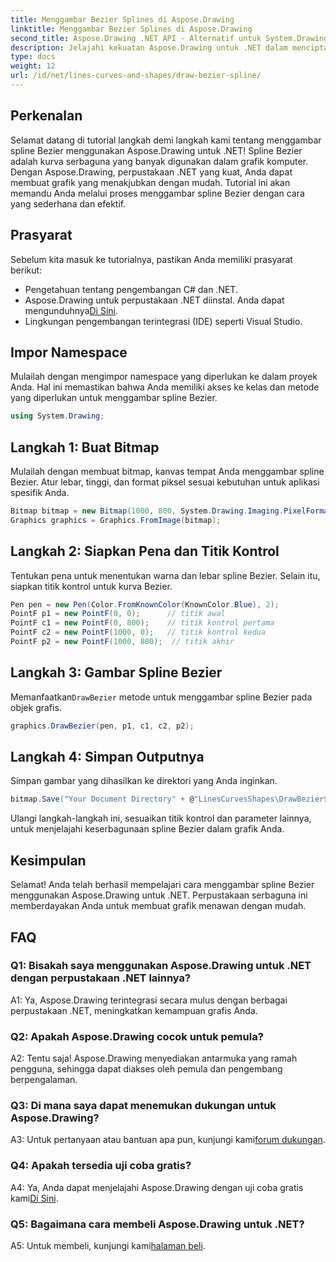 ```yaml
---
title: Menggambar Bezier Splines di Aspose.Drawing
linktitle: Menggambar Bezier Splines di Aspose.Drawing
second_title: Aspose.Drawing .NET API - Alternatif untuk System.Drawing.Common
description: Jelajahi kekuatan Aspose.Drawing untuk .NET dalam menciptakan spline Bezier yang menakjubkan. Ikuti panduan langkah demi langkah kami untuk pengembangan grafis yang lancar.
type: docs
weight: 12
url: /id/net/lines-curves-and-shapes/draw-bezier-spline/
---
```

## Perkenalan

Selamat datang di tutorial langkah demi langkah kami tentang menggambar spline Bezier menggunakan Aspose.Drawing untuk .NET! Spline Bezier adalah kurva serbaguna yang banyak digunakan dalam grafik komputer. Dengan Aspose.Drawing, perpustakaan .NET yang kuat, Anda dapat membuat grafik yang menakjubkan dengan mudah. Tutorial ini akan memandu Anda melalui proses menggambar spline Bezier dengan cara yang sederhana dan efektif.

## Prasyarat

Sebelum kita masuk ke tutorialnya, pastikan Anda memiliki prasyarat berikut:

- Pengetahuan tentang pengembangan C# dan .NET.
-  Aspose.Drawing untuk perpustakaan .NET diinstal. Anda dapat mengunduhnya[Di Sini](https://releases.aspose.com/drawing/net/).
- Lingkungan pengembangan terintegrasi (IDE) seperti Visual Studio.

## Impor Namespace

Mulailah dengan mengimpor namespace yang diperlukan ke dalam proyek Anda. Hal ini memastikan bahwa Anda memiliki akses ke kelas dan metode yang diperlukan untuk menggambar spline Bezier.

```csharp
using System.Drawing;
```

## Langkah 1: Buat Bitmap

Mulailah dengan membuat bitmap, kanvas tempat Anda menggambar spline Bezier. Atur lebar, tinggi, dan format piksel sesuai kebutuhan untuk aplikasi spesifik Anda.

```csharp
Bitmap bitmap = new Bitmap(1000, 800, System.Drawing.Imaging.PixelFormat.Format32bppPArgb);
Graphics graphics = Graphics.FromImage(bitmap);
```

## Langkah 2: Siapkan Pena dan Titik Kontrol

Tentukan pena untuk menentukan warna dan lebar spline Bezier. Selain itu, siapkan titik kontrol untuk kurva Bezier.

```csharp
Pen pen = new Pen(Color.FromKnownColor(KnownColor.Blue), 2);
PointF p1 = new PointF(0, 0);      // titik awal
PointF c1 = new PointF(0, 800);    // titik kontrol pertama
PointF c2 = new PointF(1000, 0);   // titik kontrol kedua
PointF p2 = new PointF(1000, 800);  // titik akhir
```

## Langkah 3: Gambar Spline Bezier

 Memanfaatkan`DrawBezier` metode untuk menggambar spline Bezier pada objek grafis.

```csharp
graphics.DrawBezier(pen, p1, c1, c2, p2);
```

## Langkah 4: Simpan Outputnya

Simpan gambar yang dihasilkan ke direktori yang Anda inginkan.

```csharp
bitmap.Save("Your Document Directory" + @"LinesCurvesShapes\DrawBezierSpline_out.png");
```

Ulangi langkah-langkah ini, sesuaikan titik kontrol dan parameter lainnya, untuk menjelajahi keserbagunaan spline Bezier dalam grafik Anda.

## Kesimpulan

Selamat! Anda telah berhasil mempelajari cara menggambar spline Bezier menggunakan Aspose.Drawing untuk .NET. Perpustakaan serbaguna ini memberdayakan Anda untuk membuat grafik menawan dengan mudah.

## FAQ

### Q1: Bisakah saya menggunakan Aspose.Drawing untuk .NET dengan perpustakaan .NET lainnya?

A1: Ya, Aspose.Drawing terintegrasi secara mulus dengan berbagai perpustakaan .NET, meningkatkan kemampuan grafis Anda.

### Q2: Apakah Aspose.Drawing cocok untuk pemula?

A2: Tentu saja! Aspose.Drawing menyediakan antarmuka yang ramah pengguna, sehingga dapat diakses oleh pemula dan pengembang berpengalaman.

### Q3: Di mana saya dapat menemukan dukungan untuk Aspose.Drawing?

 A3: Untuk pertanyaan atau bantuan apa pun, kunjungi kami[forum dukungan](https://forum.aspose.com/c/diagram/17).

### Q4: Apakah tersedia uji coba gratis?

 A4: Ya, Anda dapat menjelajahi Aspose.Drawing dengan uji coba gratis kami[Di Sini](https://releases.aspose.com/).

### Q5: Bagaimana cara membeli Aspose.Drawing untuk .NET?

 A5: Untuk membeli, kunjungi kami[halaman beli](https://purchase.aspose.com/buy).